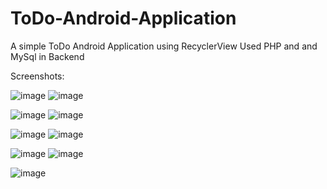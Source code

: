 # ToDo-Android-Application
A simple ToDo Android Application using RecyclerView
Used PHP and and MySql in Backend

Screenshots:


![image](https://user-images.githubusercontent.com/17126310/57970403-8edaac00-799e-11e9-9efc-ef75bb5a8b48.png) ![image](https://user-images.githubusercontent.com/17126310/57970414-b03b9800-799e-11e9-9206-94324d7d7565.png)

![image](https://user-images.githubusercontent.com/17126310/57970530-c007ac00-799f-11e9-8182-8e7ceba6af70.png) ![image](https://user-images.githubusercontent.com/17126310/57970533-d4e43f80-799f-11e9-86ab-d5710309a639.png)

![image](https://user-images.githubusercontent.com/17126310/57970539-eaf20000-799f-11e9-985b-4c5ff8446dea.png) ![image](https://user-images.githubusercontent.com/17126310/57970541-f2b1a480-799f-11e9-8052-39802259b03d.png)

![image](https://user-images.githubusercontent.com/17126310/57970543-02c98400-79a0-11e9-90d2-cd19cd1fdae5.png) ![image](https://user-images.githubusercontent.com/17126310/57970548-0c52ec00-79a0-11e9-8e69-2788f9e8fc41.png)

![image](https://user-images.githubusercontent.com/17126310/57970552-1a087180-79a0-11e9-9c9b-c32bd8efe8ab.png)


